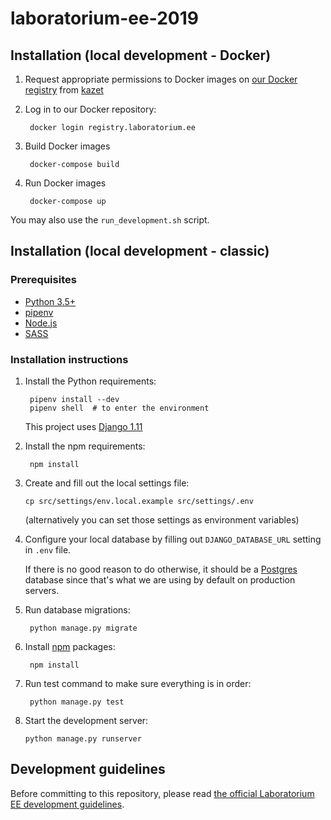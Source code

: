 # laboratorium-ee-2019

## Installation (local development - Docker)

1. Request appropriate permissions to Docker images on [our Docker registry](https://registry.laboratorium.ee/) from [kazet](mailto:krzysztof.zajac@laboratorium.ee)

2. Log in to our Docker repository:

        docker login registry.laboratorium.ee

3. Build Docker images

        docker-compose build

4. Run Docker images

        docker-compose up

You may also use the `run_development.sh` script.

## Installation (local development - classic)

### Prerequisites

- [Python 3.5+](https://www.python.org/)
- [pipenv](https://pipenv.readthedocs.io/en/latest/)
- [Node.js](https://docs.npmjs.com/getting-started/installing-node)
- [SASS](http://sass-lang.com/install)

### Installation instructions

1. Install the Python requirements:

        pipenv install --dev
        pipenv shell  # to enter the environment

    This project uses [Django 1.11](https://docs.djangoproject.com/en/1.11/)

2. Install the npm requirements:

        npm install

3. Create and fill out the local settings file:

       cp src/settings/env.local.example src/settings/.env
    (alternatively you can set those settings as environment variables)

4. Configure your local database by filling out `DJANGO_DATABASE_URL` setting in `.env` file.

    If there is no good reason to do otherwise, it should be a [Postgres](https://www.postgresql.org/) database since that's what we are using by default on production servers.

5. Run database migrations:

        python manage.py migrate

6. Install [npm](https://www.npmjs.com/) packages:

        npm install

7. Run test command to make sure everything is in order:

        python manage.py test

8. Start the development server:

       python manage.py runserver

## Development guidelines
Before committing to this repository, please read [the official Laboratorium EE development guidelines](https://github.com/EE/bombaatomowa).
